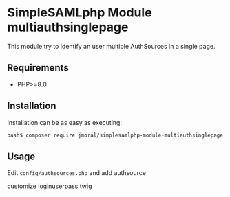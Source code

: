 # SimpleSAMLphp Module multiauthsinglepage

This module try to identify an user multiple AuthSources in a single page. 

## Requirements

* PHP>=8.0

## Installation

Installation can be as easy as executing:

```bash
bash$ composer require jmoral/simplesamlphp-module-multiauthsinglepage
```

## Usage

Edit `config/authsources.php` and add authsource

customize loginuserpass.twig 

